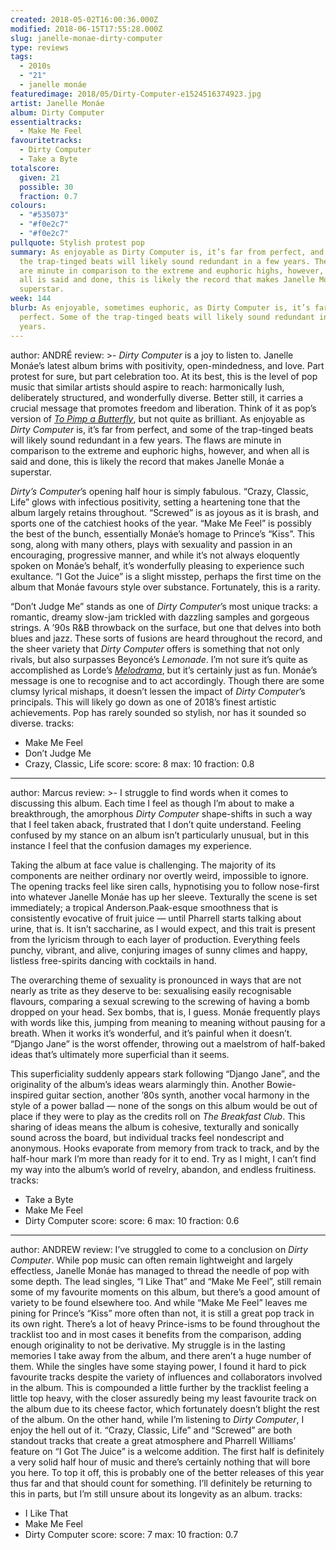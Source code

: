 ```yaml
---
created: 2018-05-02T16:00:36.000Z
modified: 2018-06-15T17:55:28.000Z
slug: janelle-monae-dirty-computer
type: reviews
tags:
  - 2010s
  - "21"
  - janelle monáe
featuredimage: 2018/05/Dirty-Computer-e1524516374923.jpg
artist: Janelle Monáe
album: Dirty Computer
essentialtracks:
  - Make Me Feel
favouritetracks:
  - Dirty Computer
  - Take a Byte
totalscore:
  given: 21
  possible: 30
  fraction: 0.7
colours:
  - "#535073"
  - "#f0e2c7"
  - "#f0e2c7"
pullquote: Stylish protest pop
summary: As enjoyable as Dirty Computer is, it’s far from perfect, and some of
  the trap-tinged beats will likely sound redundant in a few years. The flaws
  are minute in comparison to the extreme and euphoric highs, however, and when
  all is said and done, this is likely the record that makes Janelle Monáe a
  superstar.
week: 144
blurb: As enjoyable, sometimes euphoric, as Dirty Computer is, it’s far from
  perfect. Some of the trap-tinged beats will likely sound redundant in a few
  years.
---
```

author: ANDRÉ
review: >-
  *Dirty Computer* is a joy to listen to. Janelle Monáe’s latest album brims
  with positivity, open-mindedness, and love. Part protest for sure, but part
  celebration too. At its best, this is the level of pop music that similar
  artists should aspire to reach: harmonically lush, deliberately structured,
  and wonderfully diverse. Better still, it carries a crucial message that
  promotes freedom and liberation. Think of it as pop’s version of [*To Pimp a
  Butterfly*](<reviews/kendrick-lamar-to-pimp-a-butterfly/>),
  but not quite as brilliant. As enjoyable as *Dirty Computer* is, it’s far from
  perfect, and some of the trap-tinged beats will likely sound redundant in a
  few years. The flaws are minute in comparison to the extreme and euphoric
  highs, however, and when all is said and done, this is likely the record that
  makes Janelle Monáe a superstar.

  *Dirty’s Computer*’s opening half hour is simply fabulous. “Crazy, Classic, Life” glows with infectious positivity, setting a heartening tone that the album largely retains throughout. “Screwed” is as joyous as it is brash, and sports one of the catchiest hooks of the year. “Make Me Feel” is possibly the best of the bunch, essentially Monáe’s homage to Prince’s “Kiss”. This song, along with many others, plays with sexuality and passion in an encouraging, progressive manner, and while it’s not always eloquently spoken on Monáe’s behalf, it’s wonderfully pleasing to experience such exultance. “I Got the Juice” is a slight misstep, perhaps the first time on the album that Monáe favours style over substance. Fortunately, this is a rarity.

  “Don’t Judge Me” stands as one of *Dirty Computer*’s most unique tracks: a romantic, dreamy slow-jam trickled with dazzling samples and gorgeous strings. A ’90s R&B throwback on the surface, but one that delves into both blues and jazz. These sorts of fusions are heard throughout the record, and the sheer variety that *Dirty Computer* offers is something that not only rivals, but also surpasses Beyoncé’s *Lemonade*. I’m not sure it’s quite as accomplished as Lorde’s [*Melodrama*](<listeningparties/lorde-melodrama/>), but it’s certainly just as fun. Monáe’s message is one to recognise and to act accordingly. Though there are some clumsy lyrical mishaps, it doesn’t lessen the impact of *Dirty Computer*’s principals. This will likely go down as one of 2018’s finest artistic achievements. Pop has rarely sounded so stylish, nor has it sounded so diverse.
tracks:
  - Make Me Feel
  - ­­Don’t Judge Me
  - ­­Crazy, Classic, Life
score:
  score: 8
  max: 10
  fraction: 0.8
---
author: Marcus
review: >-
  I struggle to find words when it comes to discussing this album. Each time I
  feel as though I’m about to make a breakthrough, the amorphous *Dirty
  Computer* shape-shifts in such a way that I feel taken aback, frustrated that
  I don’t quite understand. Feeling confused by my stance on an album isn’t
  particularly unusual, but in this instance I feel that the confusion damages
  my experience.

  Taking the album at face value is challenging. The majority of its components are neither ordinary nor overtly weird, impossible to ignore. The opening tracks feel like siren calls, hypnotising you to follow nose-first into whatever Janelle Monáe has up her sleeve. Texturally the scene is set immediately; a tropical Anderson.Paak-esque smoothness that is consistently evocative of fruit juice — until Pharrell starts talking about urine, that is. It isn’t saccharine, as I would expect, and this trait is present from the lyricism through to each layer of production. Everything feels punchy, vibrant, and alive, conjuring images of sunny climes and happy, listless free-spirits dancing with cocktails in hand.

  The overarching theme of sexuality is pronounced in ways that are not nearly as trite as they deserve to be: sexualising easily recognisable flavours, comparing a sexual screwing to the screwing of having a bomb dropped on your head. Sex bombs, that is, I guess. Monáe frequently plays with words like this, jumping from meaning to meaning without pausing for a breath. When it works it’s wonderful, and it’s painful when it doesn’t. “Django Jane” is the worst offender, throwing out a maelstrom of half-baked ideas that’s ultimately more superficial than it seems.

  This superficiality suddenly appears stark following “Django Jane”, and the originality of the album’s ideas wears alarmingly thin. Another Bowie-inspired guitar section, another ’80s synth, another vocal harmony in the style of a power ballad — none of the songs on this album would be out of place if they were to play as the credits roll on *The Breakfast Club*. This sharing of ideas means the album is cohesive, texturally and sonically sound across the board, but individual tracks feel nondescript and anonymous. Hooks evaporate from memory from track to track, and by the half-hour mark I’m more than ready for it to end. Try as I might, I can’t find my way into the album’s world of revelry, abandon, and endless fruitiness.
tracks:
  - Take a Byte
  - ­­Make Me Feel
  - ­­Dirty Computer
score:
  score: 6
  max: 10
  fraction: 0.6
---
author: ANDREW
review: I’ve struggled to come to a conclusion on *Dirty Computer*. While pop
  music can often remain lightweight and largely effectless, Janelle Monáe has
  managed to thread the needle of pop with some depth. The lead singles, “I Like
  That” and “Make Me Feel”, still remain some of my favourite moments on this
  album, but there’s a good amount of variety to be found elsewhere too. And
  while “Make Me Feel” leaves me pining for Prince’s “Kiss” more often than not,
  it is still a great pop track in its own right. There’s a lot of heavy
  Prince-isms to be found throughout the tracklist too and in most cases it
  benefits from the comparison, adding enough originality to not be derivative.
  My struggle is in the lasting memories I take away from the album, and there
  aren’t a huge number of them. While the singles have some staying power, I
  found it hard to pick favourite tracks despite the variety of influences and
  collaborators involved in the album. This is compounded a little further by
  the tracklist feeling a little top heavy, with the closer assuredly being my
  least favourite track on the album due to its cheese factor, which fortunately
  doesn’t blight the rest of the album. On the other hand, while I’m listening
  to *Dirty Computer*, I enjoy the hell out of it. “Crazy, Classic, Life” and
  “Screwed” are both standout tracks that create a great atmosphere and Pharrell
  Williams’ feature on “I Got The Juice” is a welcome addition. The first half
  is definitely a very solid half hour of music and there’s certainly nothing
  that will bore you here. To top it off, this is probably one of the better
  releases of this year thus far and that should count for something. I’ll
  definitely be returning to this in parts, but I’m still unsure about its
  longevity as an album.
tracks:
  - I Like That
  - ­­Make Me Feel
  - ­­Dirty Computer
score:
  score: 7
  max: 10
  fraction: 0.7
